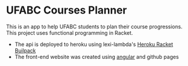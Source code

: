 # UFABC Courses Planner

This is an app to help UFABC students to plan their course progressions.
This project uses functional programming in Racket.


- The api is deployed to heroku using lexi-lambda's [Heroku Racket Builpack](https://github.com/lexi-lambda/heroku-buildpack-racket) 
- The front-end website was created using [angular](https://angular.io/) and github pages
